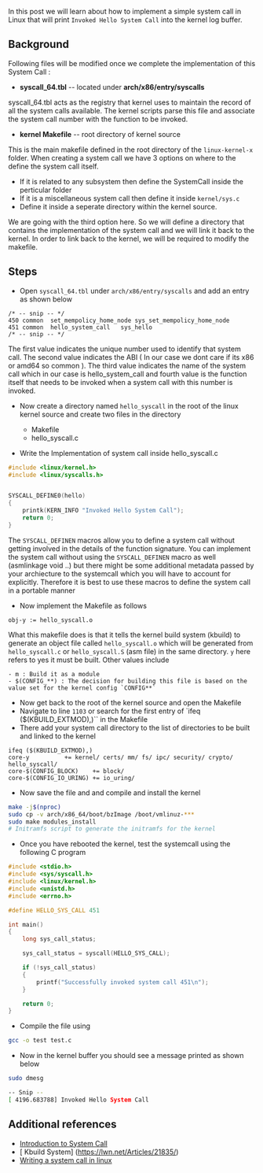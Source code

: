 
In this post we will learn about how to implement a simple system call in Linux that will print `Invoked Hello System Call`  into the kernel log buffer.

## Background

Following files will be modified once we complete the implementation of this System Call :

- **syscall_64.tbl** -- located under **arch/x86/entry/syscalls**

syscall_64.tbl acts as the registry that kernel uses to maintain the record of all the system
calls available. The kernel scripts parse this file and associate the system call number with the
function to be invoked.

- **kernel Makefile** -- root directory of kernel source

This is the main makefile defined in the root directory of the `linux-kernel-x` folder. When creating
a system call we have 3 options on where to the define the system call itself.

- If it is related to any subsystem then define the SystemCall inside the perticular folder
- If it is a miscellaneous system call then define it inside `kernel/sys.c`
- Define it inside a seperate directory within the kernel source.

We are going with the third option here. So we will define a directory that contains the implementation
of the system call and we will link it back to the kernel. In order to link back to the kernel, we 
will be required to modify the makefile.


## Steps 


- Open `syscall_64.tbl` under `arch/x86/entry/syscalls` and add an entry as shown below

```
/* -- snip -- */
450 common  set_mempolicy_home_node sys_set_mempolicy_home_node                                                                       
451 common  hello_system_call   sys_hello
/* -- snip -- */

```
The first value indicates the unique number used to identify that system call. The second value
indicates the ABI ( In our case we dont care if its x86 or amd64 so common ). The third value
indicates the name of the system call which in our case is hello_system_call and fourth value
is the function itself that needs to be invoked when a system call with this number is invoked.

- Now create a directory named `hello_syscall` in the root of the linux kernel source and create
two files in the directory
    - Makefile
    - hello_syscall.c


- Write the Implementation of system call inside hello_syscall.c

```c
#include <linux/kernel.h>
#include <linux/syscalls.h>


SYSCALL_DEFINE0(hello)
{
    printk(KERN_INFO "Invoked Hello System Call");
    return 0;
}
```
The `SYSCALL_DEFINEN` macros allow you to define a system call without getting involved in the details of the function signature.
You can implement the system call without using the `SYSCALL_DEFINEN` macro as well (asmlinkage void ..) but there might be some additional
metadata passed by your archiecture to the systemcall which you will have to account for explicitly. Therefore it is best to use
these macros to define the system call in a portable manner

- Now implement the Makefile as follows

```
obj-y := hello_syscall.o
```
What this makefile does is that it tells the kernel build system (kbuild) to generate an object file called `hello_syscall.o` 
which will be generated from `hello_syscall.c`  or `hello_syscall.S` (asm file) in the same directory. `y` here refers
to yes it must be built. Other values include

    - m : Build it as a module
    - $(CONFIG_**) : The decision for building this file is based on the value set for the kernel config `CONFIG**`


- Now get back to the root of the kernel source and open the Makefile 
- Navigate to line `1103` or search for the first entry of `ifeq ($(KBUILD_EXTMOD),)`` in the Makefile
- There add your system call directory to the list of directories to be built and linked to the kernel 

```
ifeq ($(KBUILD_EXTMOD),)                                                                                                              
core-y          += kernel/ certs/ mm/ fs/ ipc/ security/ crypto/ hello_syscall/ 
core-$(CONFIG_BLOCK)    += block/                                                                                                     
core-$(CONFIG_IO_URING) += io_uring/
```

- Now save the file and and compile and install the kernel

```bash
make -j$(nproc)
sudo cp -v arch/x86_64/boot/bzImage /boot/vmlinuz-***
sudo make modules_install
# Initramfs script to generate the initramfs for the kernel 
```

- Once you have rebooted the kernel, test the systemcall using the following C program

```c
#include <stdio.h>
#include <sys/syscall.h>
#include <linux/kernel.h>
#include <unistd.h>
#include <errno.h>

#define HELLO_SYS_CALL 451

int main()
{
    long sys_call_status;

    sys_call_status = syscall(HELLO_SYS_CALL);

    if (!sys_call_status)
    {
        printf("Successfully invoked system call 451\n");
    }

    return 0;
}
```
- Compile the file using 

```bash
gcc -o test test.c
```
- Now in the kernel buffer you should see a message printed as shown below

```bash
sudo dmesg

-- Snip -- 
[ 4196.683788] Invoked Hello System Call
```

## Additional references 
- [Introduction to System Call](https://0xax.gitbooks.io/linux-insides/content/SysCall/linux-syscall-1.html)
- [ Kbuild System] (https://lwn.net/Articles/21835/)
- [Writing a system call in linux](https://brennan.io/2016/11/14/kernel-dev-ep3/)

